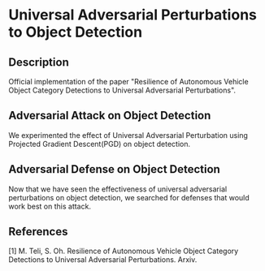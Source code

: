 # Universal Adversarial Perturbations to Object Detection

## Description
Official implementation of the paper "Resilience of Autonomous Vehicle Object Category Detections to Universal Adversarial Perturbations".

## Adversarial Attack on Object Detection
We experimented the effect of Universal Adversarial Perturbation using Projected Gradient Descent(PGD) on object detection.

## Adversarial Defense on Object Detection
Now that we have seen the effectiveness of universal adversarial perturbations on object detection, we searched for defenses that would work best on this attack.


## References
[1] M. Teli, S. Oh. Resilience of Autonomous Vehicle Object Category Detections to Universal Adversarial Perturbations. Arxiv.
